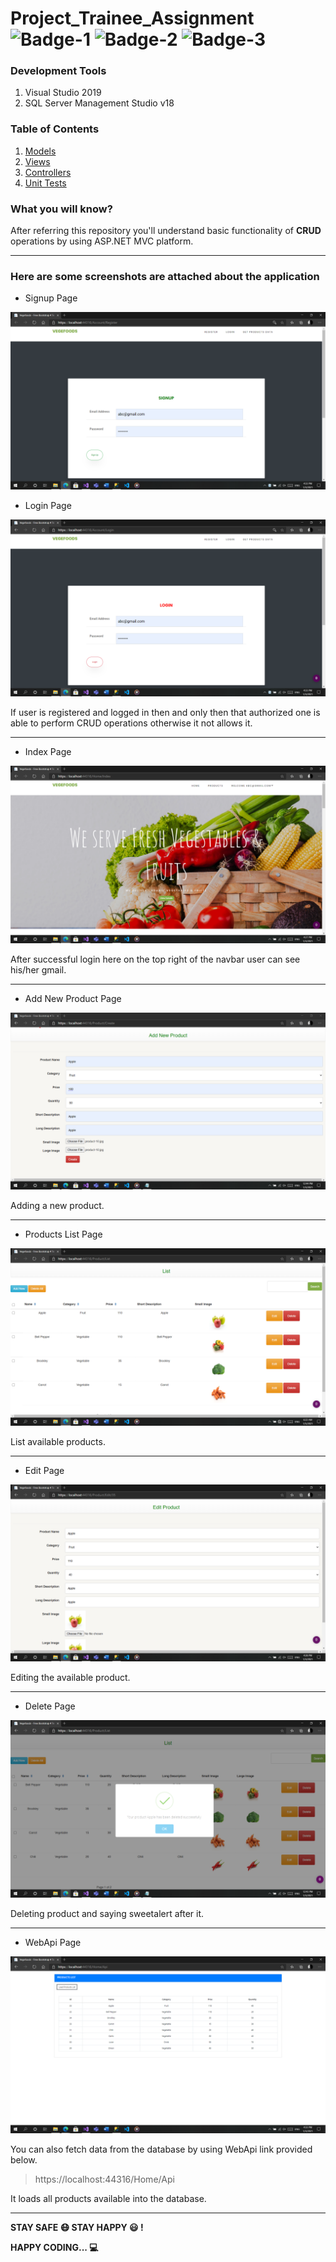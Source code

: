 # Project_Trainee_Assignment ![Badge-1](https://img.shields.io/badge/ASP-MVC--4.8-orange) ![Badge-2](https://img.shields.io/badge/Visual-C%23-lightgrey) ![Badge-3](https://img.shields.io/badge/bootstrap-v3.2.1-blue)

### Development Tools
1. Visual Studio 2019
2. SQL Server Management Studio v18

### Table of Contents
1. [Models](https://github.com/SnehGhetiya/Project_Trainee_Assignment/tree/master/ProductManagement/ProductManagement/Models)
2. [Views](https://github.com/SnehGhetiya/Project_Trainee_Assignment/tree/master/ProductManagement/ProductManagement/Views)
3. [Controllers](https://github.com/SnehGhetiya/Project_Trainee_Assignment/tree/master/ProductManagement/ProductManagement/Controllers)
4. [Unit Tests](https://github.com/SnehGhetiya/Project_Trainee_Assignment/tree/master/ProductManagement/ProductManagement.Tests)

### What you will know?
After referring this repository you'll understand basic functionality of **CRUD** operations by using ASP.NET MVC platform.

---

### Here are some screenshots are attached about the application

* Signup Page

![Signup Page](/Screenshots/1119.png)

* Login Page

![Login Page](/Screenshots/1120.png)

If user is registered and logged in then and only then that authorized one is able to perform CRUD operations otherwise it not allows it.

---

* Index Page

![Index Page](/Screenshots/1116.png)

After successful login here on the top right of the navbar user can see his/her gmail.

---

* Add New Product Page

![Add Page](/Screenshots/1114.png)

Adding a new product.

---

* Products List Page

![List Page](/Screenshots/1122.png)

List available products.

---

* Edit Page

![Edit Page](/Screenshots/1118.png)

Editing the available product.

---

* Delete Page

![Delete Page](/Screenshots/1113.png)

Deleting product and saying sweetalert after it.

---

* WebApi Page

![Api Page](/Screenshots/1121.png)

You can also fetch data from the database by using WebApi link provided below.

> https://localhost:44316/Home/Api

It loads all products available into the database.

---

**STAY SAFE :mask: STAY HAPPY :smiley: !**

**HAPPY CODING... :computer:**
